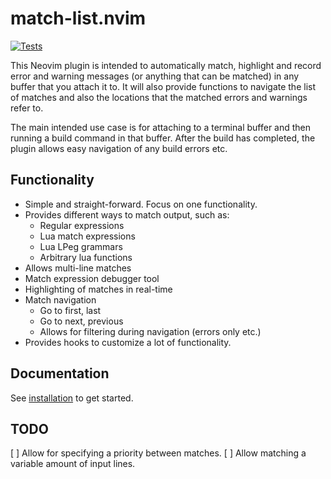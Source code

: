 # match-list.nvim

[![Tests](https://github.com/ollbx/match-list.nvim/actions/workflows/ci.yml/badge.svg)](https://github.com/ollbx/match-list.nvim/actions/workflows/ci.yml)

This Neovim plugin is intended to automatically match, highlight and record
error and warning messages (or anything that can be matched) in any buffer
that you attach it to. It will also provide functions to navigate the list of
matches and also the locations that the matched errors and warnings refer to.

The main intended use case is for attaching to a terminal buffer and then
running a build command in that buffer. After the build has completed, the
plugin allows easy navigation of any build errors etc.

## Functionality

- Simple and straight-forward. Focus on one functionality.
- Provides different ways to match output, such as:
  - Regular expressions
  - Lua match expressions
  - Lua LPeg grammars
  - Arbitrary lua functions
- Allows multi-line matches
- Match expression debugger tool
- Highlighting of matches in real-time
- Match navigation
  - Go to first, last
  - Go to next, previous
  - Allows for filtering during navigation (errors only etc.)
- Provides hooks to customize a lot of functionality.

## Documentation

See [installation](doc/01-installation.md) to get started.

## TODO

[ ] Allow for specifying a priority between matches.
[ ] Allow matching a variable amount of input lines.
